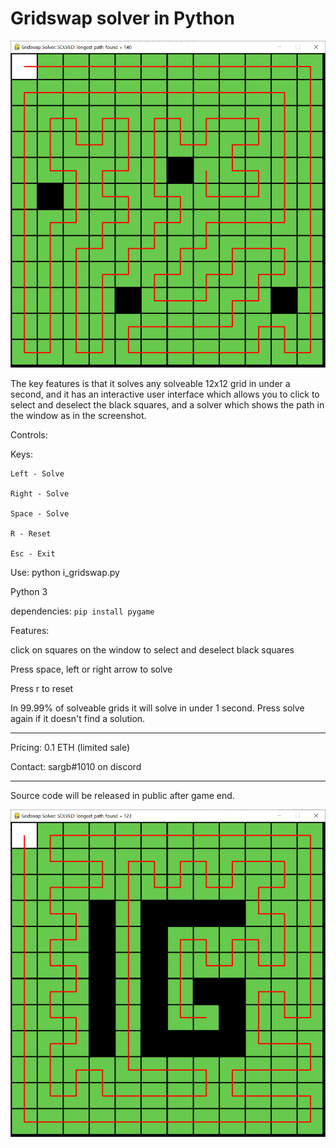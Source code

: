 # Gridswap solver in Python

![Solver](gridswap_solver.png)

The key features is that it solves any solveable 12x12 grid in under a second, and it has an interactive user interface which allows you to click to select and deselect the black squares, and a solver which shows the path in the window as in the screenshot.

Controls:

Keys:

    Left - Solve
    
    Right - Solve
    
    Space - Solve
    
    R - Reset
    
    Esc - Exit

Use: python i_gridswap.py

Python 3

dependencies: `pip install pygame`

Features:

click on squares on the window to select and deselect black squares

Press space, left or right arrow to solve

Press r to reset

In 99.99% of solveable grids it will solve in under 1 second. Press solve again if it doesn't find a solution.

-------

Pricing: 0.1 ETH (limited sale)

Contact: sargb#1010 on discord

----

Source code will be released in public after game end.

![IG](ig.png)
